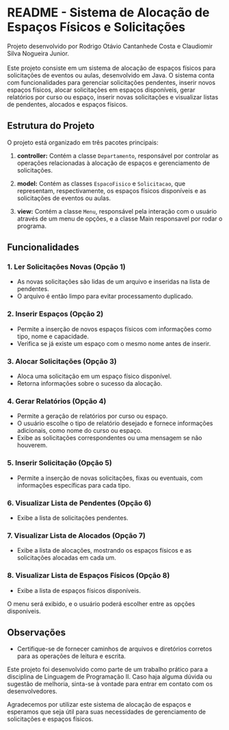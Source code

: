 # README - Sistema de Alocação de Espaços Físicos e Solicitações
Projeto desenvolvido por Rodrigo Otávio Cantanhede Costa e Claudiomir Silva Nogueira Junior.
<br>
<br>
Este projeto consiste em um sistema de alocação de espaços físicos para solicitações de eventos ou aulas, desenvolvido em Java. O sistema conta com funcionalidades para gerenciar solicitações pendentes, inserir novos espaços físicos, alocar solicitações em espaços disponíveis, gerar relatórios por curso ou espaço, inserir novas solicitações e visualizar listas de pendentes, alocados e espaços físicos.

## Estrutura do Projeto

O projeto está organizado em três pacotes principais:

1. **controller:** Contém a classe `Departamento`, responsável por controlar as operações relacionadas à alocação de espaços e gerenciamento de solicitações.

2. **model:** Contém as classes `EspacoFisico` e `Solicitacao`, que representam, respectivamente, os espaços físicos disponíveis e as solicitações de eventos ou aulas.

3. **view:** Contém a classe `Menu`, responsável pela interação com o usuário através de um menu de opções, e a classe Main responsavel por rodar o programa.

## Funcionalidades

### 1. Ler Solicitações Novas (Opção 1)

- As novas solicitações são lidas de um arquivo e inseridas na lista de pendentes.
- O arquivo é então limpo para evitar processamento duplicado.

### 2. Inserir Espaços (Opção 2)

- Permite a inserção de novos espaços físicos com informações como tipo, nome e capacidade.
- Verifica se já existe um espaço com o mesmo nome antes de inserir.

### 3. Alocar Solicitações (Opção 3)

- Aloca uma solicitação em um espaço físico disponível.
- Retorna informações sobre o sucesso da alocação.

### 4. Gerar Relatórios (Opção 4)

- Permite a geração de relatórios por curso ou espaço.
- O usuário escolhe o tipo de relatório desejado e fornece informações adicionais, como nome do curso ou espaço.
- Exibe as solicitações correspondentes ou uma mensagem se não houverem.

### 5. Inserir Solicitação (Opção 5)

- Permite a inserção de novas solicitações, fixas ou eventuais, com informações específicas para cada tipo.

### 6. Visualizar Lista de Pendentes (Opção 6)

- Exibe a lista de solicitações pendentes.

### 7. Visualizar Lista de Alocados (Opção 7)

- Exibe a lista de alocações, mostrando os espaços físicos e as solicitações alocadas em cada um.

### 8. Visualizar Lista de Espaços Físicos (Opção 8)

- Exibe a lista de espaços físicos disponíveis.




O menu será exibido, e o usuário poderá escolher entre as opções disponíveis.

## Observações

- Certifique-se de fornecer caminhos de arquivos e diretórios corretos para as operações de leitura e escrita.

Este projeto foi desenvolvido como parte de um trabalho prático para a disciplina de Linguagem de Programação II. Caso haja alguma dúvida ou sugestão de melhoria, sinta-se à vontade para entrar em contato com os desenvolvedores.

Agradecemos por utilizar este sistema de alocação de espaços e esperamos que seja útil para suas necessidades de gerenciamento de solicitações e espaços físicos.